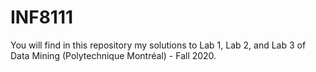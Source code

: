 # INF8111 

You will find in this repository my solutions to Lab 1, Lab 2, and Lab 3 of Data Mining (Polytechnique Montréal) - Fall 2020.
